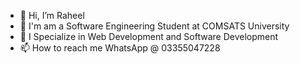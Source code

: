- 👋 Hi, I’m Raheel
- 🏫 I'm am a Software Engineering Student at COMSATS University
- 👀 I Specialize in Web Development and Software Development
- 📫 How to reach me WhatsApp @ 03355047228

<!---
raheel-ahmed-04/raheel-ahmed-04 is a ✨ special ✨ repository because its `README.md` (this file) appears on your GitHub profile.
You can click the Preview link to take a look at your changes.
--->
